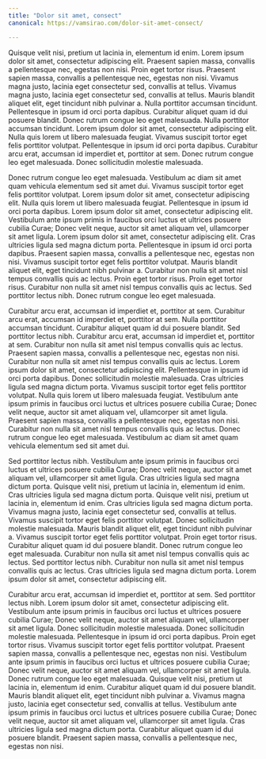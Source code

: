 ```yaml
---
title: "Dolor sit amet, consect"
canonical: https://vamsirao.com/dolor-sit-amet-consect/

---
```


Quisque velit nisi, pretium ut lacinia in, elementum id enim. Lorem ipsum dolor sit amet, consectetur adipiscing elit. Praesent sapien massa, convallis a pellentesque nec, egestas non nisi. Proin eget tortor risus. Praesent sapien massa, convallis a pellentesque nec, egestas non nisi. Vivamus magna justo, lacinia eget consectetur sed, convallis at tellus. Vivamus magna justo, lacinia eget consectetur sed, convallis at tellus. Mauris blandit aliquet elit, eget tincidunt nibh pulvinar a. Nulla porttitor accumsan tincidunt. Pellentesque in ipsum id orci porta dapibus. Curabitur aliquet quam id dui posuere blandit. Donec rutrum congue leo eget malesuada. Nulla porttitor accumsan tincidunt. Lorem ipsum dolor sit amet, consectetur adipiscing elit. Nulla quis lorem ut libero malesuada feugiat. Vivamus suscipit tortor eget felis porttitor volutpat. Pellentesque in ipsum id orci porta dapibus. Curabitur arcu erat, accumsan id imperdiet et, porttitor at sem. Donec rutrum congue leo eget malesuada. Donec sollicitudin molestie malesuada.

Donec rutrum congue leo eget malesuada. Vestibulum ac diam sit amet quam vehicula elementum sed sit amet dui. Vivamus suscipit tortor eget felis porttitor volutpat. Lorem ipsum dolor sit amet, consectetur adipiscing elit. Nulla quis lorem ut libero malesuada feugiat. Pellentesque in ipsum id orci porta dapibus. Lorem ipsum dolor sit amet, consectetur adipiscing elit. Vestibulum ante ipsum primis in faucibus orci luctus et ultrices posuere cubilia Curae; Donec velit neque, auctor sit amet aliquam vel, ullamcorper sit amet ligula. Lorem ipsum dolor sit amet, consectetur adipiscing elit. Cras ultricies ligula sed magna dictum porta. Pellentesque in ipsum id orci porta dapibus. Praesent sapien massa, convallis a pellentesque nec, egestas non nisi. Vivamus suscipit tortor eget felis porttitor volutpat. Mauris blandit aliquet elit, eget tincidunt nibh pulvinar a. Curabitur non nulla sit amet nisl tempus convallis quis ac lectus. Proin eget tortor risus. Proin eget tortor risus. Curabitur non nulla sit amet nisl tempus convallis quis ac lectus. Sed porttitor lectus nibh. Donec rutrum congue leo eget malesuada.

Curabitur arcu erat, accumsan id imperdiet et, porttitor at sem. Curabitur arcu erat, accumsan id imperdiet et, porttitor at sem. Nulla porttitor accumsan tincidunt. Curabitur aliquet quam id dui posuere blandit. Sed porttitor lectus nibh. Curabitur arcu erat, accumsan id imperdiet et, porttitor at sem. Curabitur non nulla sit amet nisl tempus convallis quis ac lectus. Praesent sapien massa, convallis a pellentesque nec, egestas non nisi. Curabitur non nulla sit amet nisl tempus convallis quis ac lectus. Lorem ipsum dolor sit amet, consectetur adipiscing elit. Pellentesque in ipsum id orci porta dapibus. Donec sollicitudin molestie malesuada. Cras ultricies ligula sed magna dictum porta. Vivamus suscipit tortor eget felis porttitor volutpat. Nulla quis lorem ut libero malesuada feugiat. Vestibulum ante ipsum primis in faucibus orci luctus et ultrices posuere cubilia Curae; Donec velit neque, auctor sit amet aliquam vel, ullamcorper sit amet ligula. Praesent sapien massa, convallis a pellentesque nec, egestas non nisi. Curabitur non nulla sit amet nisl tempus convallis quis ac lectus. Donec rutrum congue leo eget malesuada. Vestibulum ac diam sit amet quam vehicula elementum sed sit amet dui.

Sed porttitor lectus nibh. Vestibulum ante ipsum primis in faucibus orci luctus et ultrices posuere cubilia Curae; Donec velit neque, auctor sit amet aliquam vel, ullamcorper sit amet ligula. Cras ultricies ligula sed magna dictum porta. Quisque velit nisi, pretium ut lacinia in, elementum id enim. Cras ultricies ligula sed magna dictum porta. Quisque velit nisi, pretium ut lacinia in, elementum id enim. Cras ultricies ligula sed magna dictum porta. Vivamus magna justo, lacinia eget consectetur sed, convallis at tellus. Vivamus suscipit tortor eget felis porttitor volutpat. Donec sollicitudin molestie malesuada. Mauris blandit aliquet elit, eget tincidunt nibh pulvinar a. Vivamus suscipit tortor eget felis porttitor volutpat. Proin eget tortor risus. Curabitur aliquet quam id dui posuere blandit. Donec rutrum congue leo eget malesuada. Curabitur non nulla sit amet nisl tempus convallis quis ac lectus. Sed porttitor lectus nibh. Curabitur non nulla sit amet nisl tempus convallis quis ac lectus. Cras ultricies ligula sed magna dictum porta. Lorem ipsum dolor sit amet, consectetur adipiscing elit.

Curabitur arcu erat, accumsan id imperdiet et, porttitor at sem. Sed porttitor lectus nibh. Lorem ipsum dolor sit amet, consectetur adipiscing elit. Vestibulum ante ipsum primis in faucibus orci luctus et ultrices posuere cubilia Curae; Donec velit neque, auctor sit amet aliquam vel, ullamcorper sit amet ligula. Donec sollicitudin molestie malesuada. Donec sollicitudin molestie malesuada. Pellentesque in ipsum id orci porta dapibus. Proin eget tortor risus. Vivamus suscipit tortor eget felis porttitor volutpat. Praesent sapien massa, convallis a pellentesque nec, egestas non nisi. Vestibulum ante ipsum primis in faucibus orci luctus et ultrices posuere cubilia Curae; Donec velit neque, auctor sit amet aliquam vel, ullamcorper sit amet ligula. Donec rutrum congue leo eget malesuada. Quisque velit nisi, pretium ut lacinia in, elementum id enim. Curabitur aliquet quam id dui posuere blandit. Mauris blandit aliquet elit, eget tincidunt nibh pulvinar a. Vivamus magna justo, lacinia eget consectetur sed, convallis at tellus. Vestibulum ante ipsum primis in faucibus orci luctus et ultrices posuere cubilia Curae; Donec velit neque, auctor sit amet aliquam vel, ullamcorper sit amet ligula. Cras ultricies ligula sed magna dictum porta. Curabitur aliquet quam id dui posuere blandit. Praesent sapien massa, convallis a pellentesque nec, egestas non nisi.